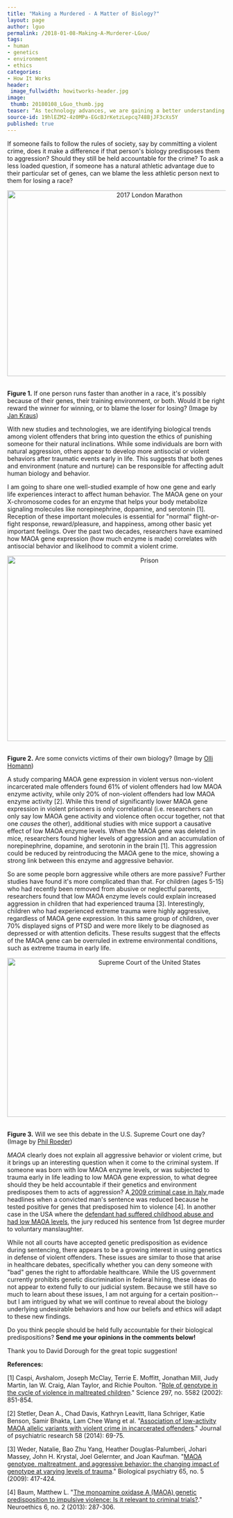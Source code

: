 ```yaml
---
title: "Making a Murdered - A Matter of Biology?"
layout: page
author: lguo
permalink: /2018-01-08-Making-A-Murderer-LGuo/
tags:
- human
- genetics
- environment
- ethics
categories:
- How It Works
header:
 image_fullwidth: howitworks-header.jpg
image:
 thumb: 20180108_LGuo_thumb.jpg
teaser: “As technology advances, we are gaining a better understanding of how biology underlies human behavior. When it comes to crime, can we blame someone’s biology?”
source-id: 19hlEZM2-4z0MPa-EGcBJrKetzLepcq748BjJF3cXs5Y
published: true
---
```

If someone fails to follow the rules of society, say by committing a violent crime, does it make a difference if that person's biology predisposes them to aggression? Should they still be held accountable for the crime? To ask a less loaded question, if someone has a natural athletic advantage due to their particular set of genes, can we blame the less athletic person next to them for losing a race? 

<center><a data-flickr-embed="true"  href="https://www.flickr.com/photos/johny/34299169636/in/photolist-UfUdaJ-9LkLgQ-pp6RD3-pVxcZJ-dtKnaU-egQf83-aCPiUn-9LiKZV-Gzu981-9LiH4e-9LiHYz-9LiRRT-713USq-6hgvuH-d9U76i-e2WnuG-egJuQB-6hzgKm-6hubWt-asbu9i-6n9f4X-714PE9-714i59-egQe9q-6hvc8g-713UL1-6hv9WX-6n9gX2-6n9shH-6hmmdP-6hguq8-6ZZfLz-n5andW-Es6Vrb-d9UdgY-d6xqW9-6ZZ6RD-d6weLm-6hudXv-e2QD8t-e2QMU2-6ZYXNB-bBY7NJ-7WctbG-e2X2Ej-6hvcCX-e2RaQ8-d9TX2Q-6ZZkGF-714jq1" title="2017 London Marathon"><img src="https://farm3.staticflickr.com/2848/34299169636_77a45d9559_z.jpg" width="640" height="427" alt="2017 London Marathon"></a><script async src="//embedr.flickr.com/assets/client-code.js" charset="utf-8"></script></center><br>

**Figure 1.** If one person runs faster than another in a race, it's possibly because of their genes, their training environment, or both. Would it be right reward the winner for winning, or to blame the loser for losing? (Image by [Jan Kraus](https://www.flickr.com/photos/johny/))

With new studies and technologies, we are identifying biological trends among violent offenders that bring into question the ethics of punishing someone for their natural inclinations. While some individuals are born with natural aggression, others appear to develop more antisocial or violent behaviors after traumatic events early in life. This suggests that both genes and environment (nature and nurture) can be responsible for affecting adult human biology and behavior. 

I am going to share one well-studied example of how one gene and early life experiences interact to affect human behavior. The MAOA gene on your X-chromosome codes for an enzyme that helps your body metabolize signaling molecules like norepinephrine, dopamine, and serotonin [1]. Reception of these important molecules is essential for "normal" flight-or-fight response, reward/pleasure, and happiness, among other basic yet important feelings. Over the past two decades, researchers have examined how MAOA gene expression (how much enzyme is made) correlates with antisocial behavior and likelihood to commit a violent crime.  

<center><a data-flickr-embed="true"  href="https://www.flickr.com/photos/maecces/32954672662/in/photolist-Sd6j4q-7nxiDY-oLTQxK-WM52qq-ok6u8A-74X2ve-WeaRMQ-ni5k27-W15mYg-7g6rLq-751WqQ-9SV7R8-74X2uv-751Wrq-751WkL-epX7W-5LpRc-bjXG5C-Denvf-PRuwJ-PRuuJ-4YQhwF-7zNboJ-RWDR7i-7E3G5f-88CRgD-PRv4y-v4qnX-RUPDve-6MJUwb-ag95L3-dSKeSN-SKzBws-UxRCji-UWFZLp-VWo5q5-51TZJM-cjccAL-hDpun-XeQFKJ-VivvUa-8HwakH-5FfAvr-4cFrhv-2AqKnn-5iFN7S-c4EpuE-PRuoW-6aYqHF-dW4nRT" title="Prison"><img src="https://farm3.staticflickr.com/2688/32954672662_4ca175749f_z.jpg" width="640" height="426" alt="Prison"></a><script async src="//embedr.flickr.com/assets/client-code.js" charset="utf-8"></script></center><br>

**Figure 2.** Are some convicts victims of their own biology? (Image by [Olli Homann](https://www.flickr.com/photos/maecces/32954672662/in/photolist-Sd6j4q-7nxiDY-oLTQxK-WM52qq-ok6u8A-74X2ve-WeaRMQ-ni5k27-W15mYg-7g6rLq-751WqQ-9SV7R8-74X2uv-751Wrq-751WkL-epX7W-5LpRc-bjXG5C-Denvf-PRuwJ-PRuuJ-4YQhwF-7zNboJ-RWDR7i-7E3G5f-88CRgD-PRv4y-v4qnX-RUPDve-6MJUwb-ag95L3-dSKeSN-SKzBws-UxRCji-UWFZLp-VWo5q5-51TZJM-cjccAL-hDpun-XeQFKJ-VivvUa-8HwakH-5FfAvr-4cFrhv-2AqKnn-5iFN7S-c4EpuE-PRuoW-6aYqHF-dW4nRT))

A study comparing MAOA gene expression in violent versus non-violent incarcerated male offenders found 61% of violent offenders had low MAOA enzyme activity, while only 20% of non-violent offenders had low MAOA enzyme activity [2]. While this trend of significantly lower MAOA gene expression in violent prisoners is only correlational (i.e. researchers can only say low MAOA gene activity and violence often occur together, not that one *causes* the other), additional studies with mice support a causative effect of low MAOA enzyme levels. When the MAOA gene was deleted in mice, researchers found higher levels of aggression and an accumulation of norepinephrine, dopamine, and serotonin in the brain [1]. This aggression could be reduced by reintroducing the MAOA gene to the mice, showing a strong link between this enzyme and aggressive behavior. 

So are some people born aggressive while others are more passive? Further studies have found it's more complicated than that. For children (ages 5-15) who had recently been removed from abusive or neglectful parents, researchers found that low MAOA enzyme levels could explain increased aggression in children that had experienced trauma [3]. Interestingly, children who had experienced extreme trauma were highly aggressive, regardless of MAOA gene expression. In this same group of children,  over 70% displayed signs of PTSD and were more likely to be diagnosed as depressed or with attention deficits. These results suggest that the effects of the MAOA gene can be overruled in extreme environmental conditions, such as extreme trauma in early life. 

<center><a data-flickr-embed="true"  href="https://www.flickr.com/photos/tabor-roeder/5554035521/in/photolist-9sMTg8-p9xYAF-atFVp5-W3V2z3-bkUna-UfBbd6-atFWeo-BTiW4C-pr411g-fKNuRK-pr3Zt4-dScHJa-p9xZ4K-WEGWmA-9sMQEz-6JrLVJ-HwyJuy-7enj5H-e6yesL-4sSq7u-RXzELa-nUrSF9-2nDJE-sf7K66-qMQXDS-qt883V-8Hd8CE-dvKgxw-fZFCte-iJnkrF-pr42KD-8ptSBb-7G45dy-4HCEEs-fP2SNT-9Yg298-a4noq9-9Yg2Ze-8N8abW-obWFCD-obDjyK-32QGcN-56Wqto-k9QZZW-aGXaKR-9sMMC6-8Xyi5Z-nUskXn-8FAT5j-fZG3qa" title="Supreme Court of the United States"><img src="https://farm6.staticflickr.com/5269/5554035521_899ffc8f87_z.jpg" width="640" height="366" alt="Supreme Court of the United States"></a><script async src="//embedr.flickr.com/assets/client-code.js" charset="utf-8"></script></center><br>

**Figure 3.** Will we see this debate in the U.S. Supreme Court one day? (Image by [Phil Roeder](https://www.flickr.com/photos/tabor-roeder/5554035521/in/photolist-9sMTg8-p9xYAF-atFVp5-W3V2z3-bkUna-UfBbd6-atFWeo-BTiW4C-pr411g-fKNuRK-pr3Zt4-dScHJa-p9xZ4K-WEGWmA-9sMQEz-6JrLVJ-HwyJuy-7enj5H-e6yesL-4sSq7u-RXzELa-nUrSF9-2nDJE-sf7K66-qMQXDS-qt883V-8Hd8CE-dvKgxw-fZFCte-iJnkrF-pr42KD-8ptSBb-7G45dy-4HCEEs-fP2SNT-9Yg298-a4noq9-9Yg2Ze-8N8abW-obWFCD-obDjyK-32QGcN-56Wqto-k9QZZW-aGXaKR-9sMMC6-8Xyi5Z-nUskXn-8FAT5j-fZG3qa))

*MAOA* clearly does not explain all aggressive behavior or violent crime, but it brings up an interesting question when it come to the criminal system. If someone was born with low MAOA enzyme levels, or was subjected to trauma early in life leading to low MAOA gene expression, to what degree should they be held accountable if their genetics and environment predisposes them to acts of aggression? A[ 2009 criminal case in Italy ](http://www.nature.com/news/2009/091030/full/news.2009.1050.html)made headlines when a convicted man's sentence was reduced because he tested positive for genes that predisposed him to violence [4]. In another case in the USA where the [defendant had suffered childhood abuse and had low MAOA levels](http://www.npr.org/templates/story/story.php?storyId=128043329), the jury reduced his sentence from 1st degree murder to voluntary manslaughter. 

While not all courts have accepted genetic predisposition as evidence during sentencing, there appears to be a growing interest in using genetics in defense of violent offenders. These issues are similar to those that arise in healthcare debates, specifically whether you can deny someone with "bad" genes the right to affordable healthcare. While the US government currently prohibits genetic discrimination in federal hiring, these ideas do not appear to extend fully to our judicial system. Because we still have so much to learn about these issues, I am not arguing for a certain position--but I am intrigued by what we will continue to reveal about the biology underlying undesirable behaviors and how our beliefs and ethics will adapt to these new findings. 

Do you think people should be held fully accountable for their biological predispositions? **Send me your opinions in the comments below!** 

Thank you to David Dorough for the great topic suggestion! 

**References:**

[1] Caspi, Avshalom, Joseph McClay, Terrie E. Moffitt, Jonathan Mill, Judy Martin, Ian W. Craig, Alan Taylor, and Richie Poulton. "[Role of genotype in the cycle of violence in maltreated children](https://www.researchgate.net/profile/Joseph_McClay/publication/11224381_Role_of_Genotype_in_the_Cycle_of_Violence_in_Maltreated_Children/links/0912f50b4f108dce50000000.pdf)." Science 297, no. 5582 (2002): 851-854.

[2] Stetler, Dean A., Chad Davis, Kathryn Leavitt, Ilana Schriger, Katie Benson, Samir Bhakta, Lam Chee Wang et al. "[Association of low-activity MAOA allelic variants with violent crime in incarcerated offenders](https://www-ncbi-nlm-nih-gov.silk.library.umass.edu/pmc/articles/PMC4369574/)." Journal of psychiatric research 58 (2014): 69-75.

[3] Weder, Natalie, Bao Zhu Yang, Heather Douglas-Palumberi, Johari Massey, John H. Krystal, Joel Gelernter, and Joan Kaufman. "[MAOA genotype, maltreatment, and aggressive behavior: the changing impact of genotype at varying levels of trauma](https://www-ncbi-nlm-nih-gov.silk.library.umass.edu/pmc/articles/PMC3816252/)." Biological psychiatry 65, no. 5 (2009): 417-424.

[4] Baum, Matthew L. "[The monoamine oxidase A (MAOA) genetic predisposition to impulsive violence: Is it relevant to criminal trials?](http://www.pc.rhul.ac.uk/sites/rheg/wp-content/uploads/2011/12/genetic-italy-case.pdf)." Neuroethics 6, no. 2 (2013): 287-306.

